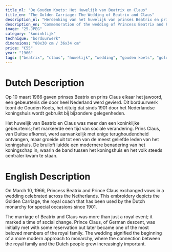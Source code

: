 ```yaml
---
title_nl: "De Gouden Koets: Het Huwelijk van Beatrix en Claus"
title_en: "The Golden Carriage: The Wedding of Beatrix and Claus"
description_nl: "Herdenking van het huwelijk van prinses Beatrix en prins Claus"
description_en: "Commemoration of the wedding of Princess Beatrix and Prince Claus"
image: "25.JPEG"
category: "koninklijk"
technique: "borduurwerk"
dimensions: "80x30 cm / 36x34 cm"
price: "€55"
year: "1966"
tags: ["beatrix", "claus", "huwelijk", "wedding", "gouden koets", "golden carriage", "koninklijk", "royal", "1966"]
---
```


# Dutch Description

Op 10 maart 1966 gaven prinses Beatrix en prins Claus elkaar het jawoord, een gebeurtenis die door heel Nederland werd gevierd. Dit borduurwerk toont de Gouden Koets, het rijtuig dat sinds 1901 door het Nederlandse koningshuis wordt gebruikt bij bijzondere gelegenheden.

Het huwelijk van Beatrix en Claus was meer dan een koninklijke gebeurtenis; het markeerde een tijd van sociale verandering. Prins Claus, van Duitse afkomst, werd aanvankelijk met enige terughoudendheid ontvangen, maar groeide uit tot een van de meest geliefde leden van het koningshuis. De bruiloft luidde een modernere benadering van het koningschap in, waarin de band tussen het koningshuis en het volk steeds centraler kwam te staan.

# English Description

On March 10, 1966, Princess Beatrix and Prince Claus exchanged vows in a wedding celebrated across the Netherlands. This embroidery depicts the Golden Carriage, the royal coach that has been used by the Dutch monarchy for special occasions since 1901.

The marriage of Beatrix and Claus was more than just a royal event; it marked a time of social change. Prince Claus, of German descent, was initially met with some reservation but later became one of the most beloved members of the royal family. The wedding signified the beginning of a more modern approach to monarchy, where the connection between the royal family and the Dutch people grew increasingly important.
